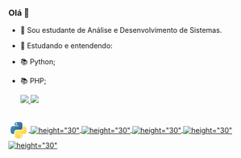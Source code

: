 ### Olá 👋

- 🔭 Sou estudante de Análise e Desenvolvimento de Sistemas.
- 🌱 Estudando e entendendo:
- 📚 Python;
- 📚 PHP;

   <a href="https://github.com/marinaelpidio29">
  <img height="180em" src="https://github-readme-stats.vercel.app/api?username=marinaelpidio29&show_icons=true&theme=dark&include_all_commits=true&count_private=true"/>
  <img height="180em" src="https://github-readme-stats.vercel.app/api/top-langs/?username=marinaelpidio29&layout=compact&langs_count=7&theme=dark"/>
  
  </div>
<div style="display: inline_block"><br>
  <img align="center" alt= height="30" width="40" src="https://raw.githubusercontent.com/devicons/devicon/master/icons/python/python-original.svg">
  <img align="center" alt= height="30" width="40" src="https://cdn.jsdelivr.net/gh/devicons/devicon/icons/html5/html5-plain-wordmark.svg" />
  <img align="center" alt= height="30" width="40" src="https://cdn.jsdelivr.net/gh/devicons/devicon/icons/css3/css3-plain.svg" />
  <img align="center" alt= height="30" width="40" src="https://cdn.jsdelivr.net/gh/devicons/devicon/icons/django/django-plain.svg" />
  <img align="center" alt= height="30" width="40" src="https://cdn.jsdelivr.net/gh/devicons/devicon/icons/php/php-original.svg" />
  <img align="center" alt= height="30" width="40" src="https://cdn.jsdelivr.net/gh/devicons/devicon/icons/laravel/laravel-plain-wordmark.svg" />


          
          
          
